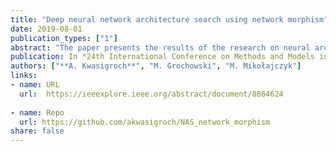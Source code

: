 ```yaml
---
title: "Deep neural network architecture search using network morphism"
date: 2019-08-01
publication_types: ["1"]
abstract: "The paper presents the results of the research on neural architecture search (NAS) algorithm. We utilized the hill climbing algorithm to search for well-performing structures of deep convolutional neural network. Moreover, we used the function preserving transformations which enabled the effective operation of the algorithm in a short period of time. The network obtained with the advantage of NAS was validated on skin lesion classification problem. We compared the parameters and performance of the automatically generated neural structure with the architectures selected manually, reported by the authors in previous papers. The obtained structure achieved comparable results to hand-designed networks, but with much fewer parameters then manually crafted architectures."
publication: In *24th International Conference on Methods and Models in Automation and Robotics (MMAR)*
authors: ["**A. Kwasigroch**", "M. Grochowski", "M. Mikołajczyk"]
links:
- name: URL
  url:  https://ieeexplore.ieee.org/abstract/document/8864624
  
- name: Repo
  url: https://github.com/akwasigroch/NAS_network_morphism
share: false
---
```


